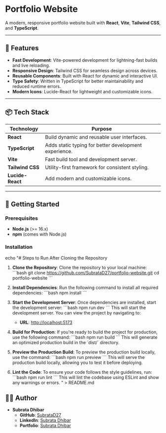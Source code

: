 # Portfolio Website

A modern, responsive portfolio website built with **React**, **Vite**, **Tailwind CSS**, and **TypeScript**.

---

## 🚀 Features
- **Fast Development**: Vite-powered development for lightning-fast builds and live reloading.
- **Responsive Design**: Tailwind CSS for seamless design across devices.
- **Reusable Components**: Built with React for dynamic and interactive UI.
- **Type Safety**: Written in TypeScript for better maintainability and reduced runtime errors.
- **Modern Icons**: Lucide-React for lightweight and customizable icons.

---

## 📦 Tech Stack

| Technology      | Purpose                                               |
|------------------|-------------------------------------------------------|
| **React**       | Build dynamic and reusable user interfaces.           |
| **TypeScript**  | Adds static typing for better development experience. |
| **Vite**        | Fast build tool and development server.               |
| **Tailwind CSS**| Utility-first framework for consistent styling.       |
| **Lucide-React**| Add modern and customizable icons.                    |

---

## 📖 Getting Started

### Prerequisites
- **Node.js** (>= 16.x)
- **npm** (comes with Node.js)

### Installation

echo "# Steps to Run After Cloning the Repository

1. **Clone the Repository**:
   Clone the repository to your local machine:
   \`\`\`bash
   git clone https://github.com/SubrataD27/portfolio-website.git
   cd portfolio-website
   \`\`\`

2. **Install Dependencies**:
   Run the following command to install all required dependencies:
   \`\`\`bash
   npm install
   \`\`\`

3. **Start the Development Server**:
   Once dependencies are installed, start the development server:
   \`\`\`bash
   npm run dev
   \`\`\`
   This will start the development server. You can view the project by navigating to:
   - **URL**: [http://localhost:5173](http://localhost:5173)

4. **Build for Production**:
   If you're ready to build the project for production, use the following command:
   \`\`\`bash
   npm run build
   \`\`\`
   This will generate an optimized production build in the \`dist/\` directory.

5. **Preview the Production Build**:
   To preview the production build locally, use the command:
   \`\`\`bash
   npm run preview
   \`\`\`
   This will serve the production build locally, allowing you to test it before deploying.

6. **Lint the Code**:
   To ensure your code follows the style guidelines, run:
   \`\`\`bash
   npm run lint
   \`\`\`
   This will lint the codebase using ESLint and show any warnings or errors.
" > README.md


   
## 👨‍💻 Author

- **Subrata Dhibar**
  - **GitHub**: [SubrataD27](https://github.com/SubrataD27)
  - **LinkedIn**: [Subrata Dhibar](https://www.linkedin.com/in/subrata-dhibar-3b1133263/)
  - **Portfolio**: [Subrata Dhibar](https://subrata-07.netlify.app/)
